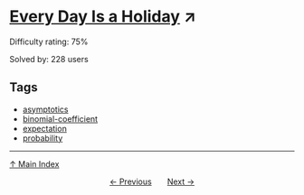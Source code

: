 # [Every Day Is a Holiday](https://projecteuler.net/problem=645) ↗️

Difficulty rating: 75%

Solved by: 228 users
## Tags

- [asymptotics](../tags/asymptotics.md)
- [binomial-coefficient](../tags/binomial-coefficient.md)
- [expectation](../tags/expectation.md)
- [probability](../tags/probability.md)



---

[↑ Main Index](../README.md)


<div align=center><a href='644.md'>← Previous</a> &nbsp;&nbsp; &nbsp;&nbsp;  <a href='646.md'>Next →</a></div>
